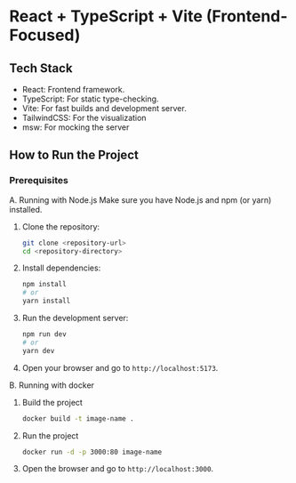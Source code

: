 # React + TypeScript + Vite (Frontend-Focused)

## Tech Stack
- React: Frontend framework.
- TypeScript: For static type-checking.
- Vite: For fast builds and development server.
- TailwindCSS: For the visualization
- msw: For mocking the server

## How to Run the Project

### Prerequisites

A. Running with Node.js
Make sure you have Node.js and npm (or yarn) installed.

1. Clone the repository:
    ```bash
    git clone <repository-url>
    cd <repository-directory>
    ```

2. Install dependencies:
    ```bash
    npm install
    # or
    yarn install
    ```

3. Run the development server:
    ```bash
    npm run dev
    # or
    yarn dev
    ```

4. Open your browser and go to `http://localhost:5173`.

B. Running with docker

1. Build the project
    ```bash
    docker build -t image-name .
    ```

2. Run the project
    ```bash
    docker run -d -p 3000:80 image-name
    ```

3. Open the browser and go to `http://localhost:3000`.
